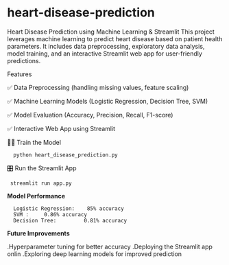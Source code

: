 # heart-disease-prediction
Heart Disease Prediction using Machine Learning & Streamlit
This project leverages machine learning to predict heart disease based on patient health parameters. It includes data preprocessing, exploratory data analysis, model training, and an interactive Streamlit web app for user-friendly predictions.

Features

✅ Data Preprocessing (handling missing values, feature scaling)

✅ Machine Learning Models (Logistic Regression, Decision Tree, SVM)

✅ Model Evaluation (Accuracy, Precision, Recall, F1-score)

✅ Interactive Web App using Streamlit

🏋️‍♂️ Train the Model

      python heart_disease_prediction.py
   
🎛️ Run the Streamlit App

     streamlit run app.py





**Model Performance**


      Logistic Regression:    85% accuracy
      SVM :     0.86% accuracy
      Decision Tree:         0.81% accuracy



   
**Future Improvements**

   .Hyperparameter tuning for better accuracy
   .Deploying the Streamlit app onlin
   .Exploring deep learning models for improved prediction

